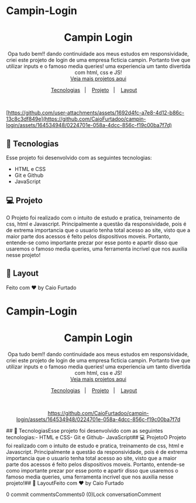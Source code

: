  # Campin-Login

<h1 align="center">Campin Login</h1>

<p align="center">
 Opa tudo bem!! dando continuidade aos meus estudos em responsividade, criei este projeto de login de uma empresa ficticia campin. Portanto tive que utilizar inputs e o famoso media queries! uma experiencia um tanto divertida com html, css e JS!<br/>
<a href="https://github.com/CaioFurtadoo">Veja mais projetos aqui</a>
</p>

<p align="center">
  <a href="#-tecnologias">Tecnologias</a>&nbsp;&nbsp;&nbsp;|&nbsp;&nbsp;&nbsp;
  <a href="#-projeto">Projeto</a>&nbsp;&nbsp;&nbsp;|&nbsp;&nbsp;&nbsp;
  <a href="#-layout">Layout</a>&nbsp;&nbsp;&nbsp;&nbsp;&nbsp;&nbsp;
</p>

<br>

<p align="center">

[https://github.com/user-attachments/assets/1692d4fc-a7e8-4d12-b86c-13c8c3df849e](https://github.com/CaioFurtadoo/campin-login/assets/164534948/0224701e-058a-4dcc-856c-f19c00ba7f7d)

</p>

## 🚀 Tecnologias

Esse projeto foi desenvolvido com as seguintes tecnologias:

-   HTML e CSS
-   Git e Github
-   JavaScript

## 💻 Projeto

O Projeto foi realizado com o intuito de estudo e pratica, treinamento de css, html e Javascript. Principalmente a questão da responsividade, pois é de extrema importancia que o usuario tenha total acesso ao site, visto que a maior parte dos acessos é feito pelos dispositivos moveis. Portanto, entende-se como importante prezar por esse ponto e apartir disso que usaremos o famoso media queries, uma ferramenta incrivel que nos auxilia nesse projeto!

## 🔖 Layout

Feito com ♥ by Caio Furtado

# Campin-Login<h1 align="center">Campin Login</h1><p align="center"> Opa tudo bem!! dando continuidade aos meus estudos em responsividade, criei este projeto de login de uma empresa ficticia campin. Portanto tive que utilizar inputs e o famoso media queries! uma experiencia um tanto divertida com html, css e JS!<br/><a href="https://github.com/CaioFurtadoo">Veja mais projetos aqui</a></p><p align="center">  <a href="#-tecnologias">Tecnologias</a>&nbsp;&nbsp;&nbsp;|&nbsp;&nbsp;&nbsp;  <a href="#-projeto">Projeto</a>&nbsp;&nbsp;&nbsp;|&nbsp;&nbsp;&nbsp;  <a href="#-layout">Layout</a>&nbsp;&nbsp;&nbsp;&nbsp;&nbsp;&nbsp;</p><br><p align="center">https://github.com/CaioFurtadoo/campin-login/assets/164534948/0224701e-058a-4dcc-856c-f19c00ba7f7d</p>## 🚀 TecnologiasEsse projeto foi desenvolvido com as seguintes tecnologias:-   HTML e CSS-   Git e Github-   JavaScript## 💻 ProjetoO Projeto foi realizado com o intuito de estudo e pratica, treinamento de css, html e Javascript. Principalmente a questão da responsividade, pois é de extrema importancia que o usuario tenha total acesso ao site, visto que a maior parte dos acessos é feito pelos dispositivos moveis. Portanto, entende-se como importante prezar por esse ponto e apartir disso que usaremos o famoso media queries, uma ferramenta incrivel que nos auxilia nesse projeto!## 🔖 LayoutFeito com ♥ by Caio Furtado
0 commit commentsComments0 (0)Lock conversationComment
